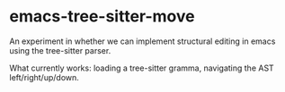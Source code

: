 # emacs-tree-sitter-move

An experiment in whether we can implement structural editing in emacs using the tree-sitter parser.

What currently works: loading a tree-sitter gramma, navigating the AST left/right/up/down.
